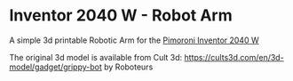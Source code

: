 # Inventor 2040 W - Robot Arm
A simple 3d printable Robotic Arm for the [Pimoroni Inventor 2040 W](https://www.pimoroni.com/inventor2040w)

The original 3d model is available from Cult 3d: <https://cults3d.com/en/3d-model/gadget/grippy-bot> by Roboteurs

